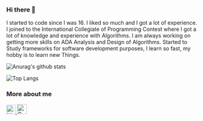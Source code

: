 ### Hi there 👋

I started to code since I was 16. I liked so much and I got a lot of experience. I joined to the International Collegiate of Programming Contest where I got a lot of knowledge and experience with Algorithms. I am always working on getting more skills on ADA Analysis and Design of Algorithms. Started to Study frameworks for software development purposes, I learn so fast, my hobby is to learn new Things.

![Anurag's github stats](https://github-readme-stats.vercel.app/api?username=erielmejias99&show_icons=true&count_private=true&hide=stars,issues,contribs)

![Top Langs](https://github-readme-stats.vercel.app/api/top-langs/?username=erielmejias99&layout=compact&lang_count=6)

### More about me
<a href="https://www.linkedin.com/in/eriel-mejias-rodriguez-1928841a0/" target="_blank">
  <img alt="Linkedin" width="24px" src="https://github.com/erielmejias99/erielmejias99/blob/master/asset/Linkedin.svg" />
</a>
<!--
<a href="https://twitter.com/<username>" target="_blank">
  <img align="left" alt="Linkedin" width="24px" src="https://github.com/erielmejias99/erielmejias99/blob/master/assets/Twitter.svg" />
</a>-->
<a href="mailto:erielmejias99@gmail.com" target="_blank">
  <img alt="Gmail" width="26px" src="https://github.com/erielmejias99/erielmejias99/blob/master/asset/Gmail.svg" />
</a>
